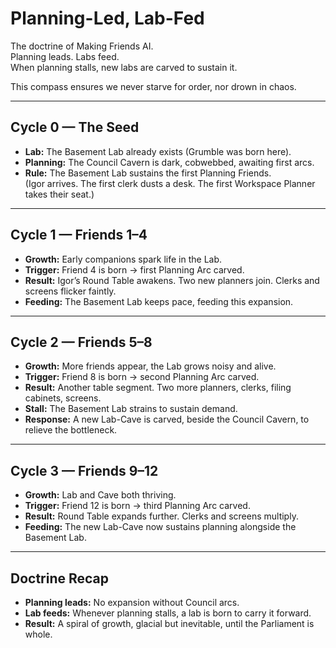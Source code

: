 # Planning-Led, Lab-Fed

The doctrine of Making Friends AI.  
Planning leads. Labs feed.  
When planning stalls, new labs are carved to sustain it.  

This compass ensures we never starve for order, nor drown in chaos.

---

## Cycle 0 — The Seed
- **Lab:** The Basement Lab already exists (Grumble was born here).
- **Planning:** The Council Cavern is dark, cobwebbed, awaiting first arcs.
- **Rule:** The Basement Lab sustains the first Planning Friends.  
  (Igor arrives. The first clerk dusts a desk. The first Workspace Planner takes their seat.)

---

## Cycle 1 — Friends 1–4
- **Growth:** Early companions spark life in the Lab.  
- **Trigger:** Friend 4 is born → first Planning Arc carved.  
- **Result:** Igor’s Round Table awakens. Two new planners join. Clerks and screens flicker faintly.
- **Feeding:** The Basement Lab keeps pace, feeding this expansion.

---

## Cycle 2 — Friends 5–8
- **Growth:** More friends appear, the Lab grows noisy and alive.  
- **Trigger:** Friend 8 is born → second Planning Arc carved.  
- **Result:** Another table segment. Two more planners, clerks, filing cabinets, screens.  
- **Stall:** The Basement Lab strains to sustain demand.  
- **Response:** A new Lab-Cave is carved, beside the Council Cavern, to relieve the bottleneck.

---

## Cycle 3 — Friends 9–12
- **Growth:** Lab and Cave both thriving.  
- **Trigger:** Friend 12 is born → third Planning Arc carved.  
- **Result:** Round Table expands further. Clerks and screens multiply.  
- **Feeding:** The new Lab-Cave now sustains planning alongside the Basement Lab.

---

## Doctrine Recap
- **Planning leads:** No expansion without Council arcs.  
- **Lab feeds:** Whenever planning stalls, a lab is born to carry it forward.  
- **Result:** A spiral of growth, glacial but inevitable, until the Parliament is whole.
